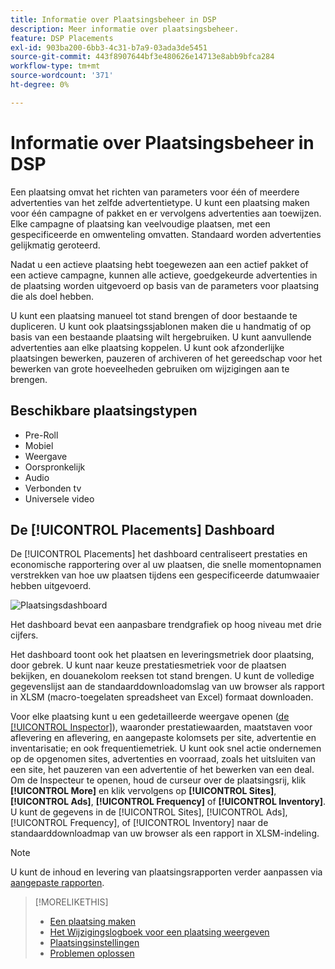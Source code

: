 ```yaml
---
title: Informatie over Plaatsingsbeheer in DSP
description: Meer informatie over plaatsingsbeheer.
feature: DSP Placements
exl-id: 903ba200-6bb3-4c31-b7a9-03ada3de5451
source-git-commit: 443f8907644bf3e480626e14713e8abb9bfca284
workflow-type: tm+mt
source-wordcount: '371'
ht-degree: 0%

---
```


# Informatie over Plaatsingsbeheer in DSP

Een plaatsing omvat het richten van parameters voor één of meerdere advertenties van het zelfde advertentietype. U kunt een plaatsing maken voor één campagne of pakket en er vervolgens advertenties aan toewijzen. Elke campagne of plaatsing kan veelvoudige plaatsen, met een gespecificeerde en omwenteling omvatten. Standaard worden advertenties gelijkmatig geroteerd.

Nadat u een actieve plaatsing hebt toegewezen aan een actief pakket of een actieve campagne, kunnen alle actieve, goedgekeurde advertenties in de plaatsing worden uitgevoerd op basis van de parameters voor plaatsing die als doel hebben.

U kunt een plaatsing manueel tot stand brengen of door bestaande te dupliceren. U kunt ook plaatsingssjablonen maken die u handmatig of op basis van een bestaande plaatsing wilt hergebruiken. U kunt aanvullende advertenties aan elke plaatsing koppelen. U kunt ook afzonderlijke plaatsingen bewerken, pauzeren of archiveren of het gereedschap voor het bewerken van grote hoeveelheden gebruiken om wijzigingen aan te brengen.

## Beschikbare plaatsingstypen

* Pre-Roll
* Mobiel
* Weergave
* Oorspronkelijk
* Audio
* Verbonden tv
* Universele video

## De [!UICONTROL Placements] Dashboard

De [!UICONTROL Placements] het dashboard centraliseert prestaties en economische rapportering over al uw plaatsen, die snelle momentopnamen verstrekken van hoe uw plaatsen tijdens een gespecificeerde datumwaaier hebben uitgevoerd.

![Plaatsingsdashboard](/help/dsp/assets/placement-dashboard.png)

Het dashboard bevat een aanpasbare trendgrafiek op hoog niveau met drie cijfers.

Het dashboard toont ook het plaatsen en leveringsmetriek door plaatsing, door gebrek. U kunt naar keuze prestatiesmetriek voor de plaatsen bekijken, en douanekolom reeksen tot stand brengen. U kunt de volledige gegevenslijst aan de standaarddownloadomslag van uw browser als rapport in XLSM (macro-toegelaten spreadsheet van Excel) formaat downloaden.

Voor elke plaatsing kunt u een gedetailleerde weergave openen ([de [!UICONTROL Inspector]](/help/dsp/campaign-management/reports/campaign-reports-about.md)), waaronder prestatiewaarden, maatstaven voor aflevering en aflevering, en aangepaste kolomsets per site, advertentie en inventarisatie; en ook frequentiemetriek. U kunt ook snel actie ondernemen op de opgenomen sites, advertenties en voorraad, zoals het uitsluiten van een site, het pauzeren van een advertentie of het bewerken van een deal. Om de Inspecteur te openen, houd de curseur over de plaatsingsrij, klik **[!UICONTROL More]** en klik vervolgens op **[!UICONTROL Sites]**, **[!UICONTROL Ads]**, **[!UICONTROL Frequency]** of **[!UICONTROL Inventory]**. U kunt de gegevens in de [!UICONTROL Sites], [!UICONTROL Ads], [!UICONTROL Frequency], of [!UICONTROL Inventory]  naar de standaarddownloadmap van uw browser als een rapport in XLSM-indeling.

>[!NOTE]
>
>U kunt de inhoud en levering van plaatsingsrapporten verder aanpassen via [aangepaste rapporten](/help/dsp/reports/report-about.md).

>[!MORELIKETHIS]
>
>* [Een plaatsing maken](placement-create.md)
>* [Het Wijzigingslogboek voor een plaatsing weergeven](placement-change-log.md)
>* [Plaatsingsinstellingen](placement-settings.md)
>* [Problemen oplossen](/help/dsp/optimization/troubleshooting-performance.md)

